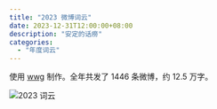 ```yaml
---
title: "2023 微博词云"
date: 2023-12-31T12:00:00+08:00
description: "安定的话痨"
categories:
  - "年度词云"
---
```


使用 [wwg](https://github.com/replica-42/wwg) 制作。全年共发了 1446 条微博，约 12.5 万字。

![2023 词云](https://s2.loli.net/2024/01/02/EJdCTZaWuzA76qF.png "2023")
